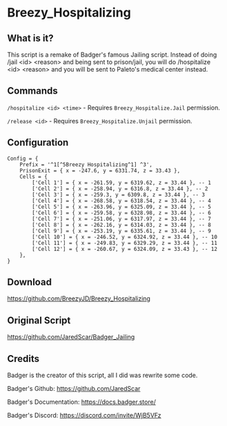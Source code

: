 # Breezy_Hospitalizing


## What is it?

This script is a remake of Badger's famous Jailing script. Instead of doing /jail &lt;id> &lt;reason> and being sent to prison/jail, you will do /hospitalize &lt;id> &lt;reason> and you will be sent to Paleto's medical center instead. 



## Commands

`/hospitalize <id> <time>` - Requires `Breezy_Hospitalize.Jail` permission. 

`/release <id>` - Requires `Breezy_Hospitalize.Unjail` permission.


## Configuration
```
Config = {
    Prefix = '^1[^5Breezy Hospitalizing^1] ^3',
    PrisonExit = { x = -247.6, y = 6331.74, z = 33.43 },
    Cells = {
        ['Cell 1'] = { x = -261.59, y = 6319.62, z = 33.44 }, -- 1
        ['Cell 2'] = { x = -258.94, y = 6316.8, z = 33.44 }, -- 2
        ['Cell 3'] = { x = -259.3, y = 6309.8, z = 33.44 }, -- 3
        ['Cell 4'] = { x = -268.58, y = 6318.54, z = 33.44 }, -- 4
        ['Cell 5'] = { x = -263.96, y = 6325.09, z = 33.44 }, -- 5
        ['Cell 6'] = { x = -259.58, y = 6328.98, z = 33.44 }, -- 6
        ['Cell 7'] = { x = -251.06, y = 6317.97, z = 33.44 }, -- 7
        ['Cell 8'] = { x = -262.16, y = 6314.03, z = 33.44 }, -- 8
        ['Cell 9'] = { x = -253.19, y = 6335.61, z = 33.44 }, -- 9
        ['Cell 10'] = { x = -246.52, y = 6324.92, z = 33.44 }, -- 10
        ['Cell 11'] = { x = -249.83, y = 6329.29, z = 33.44 }, -- 11
        ['Cell 12'] = { x = -260.67, y = 6324.09, z = 33.43 }, -- 12
    },
}
```

## Download
https://github.com/BreezyJD/Breezy_Hospitalizing

## Original Script

https://github.com/JaredScar/Badger_Jailing

## Credits

Badger is the creator of this script, all I did was rewrite some code.

Badger's Github: https://github.com/JaredScar

Badger's Documentation: https://docs.badger.store/

Badger's Discord: https://discord.com/invite/WjB5VFz
